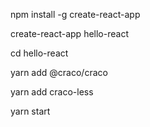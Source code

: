 npm install -g create-react-app


create-react-app hello-react

cd hello-react

<!-- // 主题配置。 -->
yarn add @craco/craco 

yarn add craco-less


yarn start